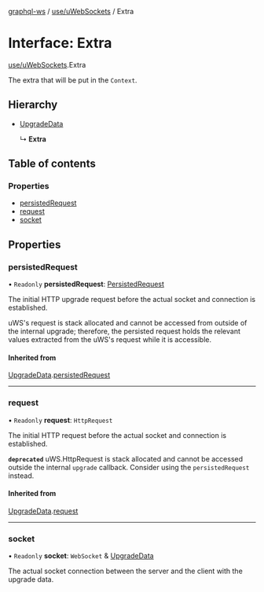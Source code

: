 [graphql-ws](../README.md) / [use/uWebSockets](../modules/use_uwebsockets.md) / Extra

# Interface: Extra

[use/uWebSockets](../modules/use_uwebsockets.md).Extra

The extra that will be put in the `Context`.

## Hierarchy

- [UpgradeData](use_uwebsockets.upgradedata.md)

  ↳ **Extra**

## Table of contents

### Properties

- [persistedRequest](use_uwebsockets.extra.md#persistedrequest)
- [request](use_uwebsockets.extra.md#request)
- [socket](use_uwebsockets.extra.md#socket)

## Properties

### persistedRequest

• `Readonly` **persistedRequest**: [PersistedRequest](use_uwebsockets.persistedrequest.md)

The initial HTTP upgrade request before the actual
socket and connection is established.

uWS's request is stack allocated and cannot be accessed
from outside of the internal upgrade; therefore, the persisted
request holds the relevant values extracted from the uWS's request
while it is accessible.

#### Inherited from

[UpgradeData](use_uwebsockets.upgradedata.md).[persistedRequest](use_uwebsockets.upgradedata.md#persistedrequest)

___

### request

• `Readonly` **request**: `HttpRequest`

The initial HTTP request before the actual
socket and connection is established.

**`deprecated`** uWS.HttpRequest is stack allocated and cannot be accessed outside the internal `upgrade` callback. Consider using the `persistedRequest` instead.

#### Inherited from

[UpgradeData](use_uwebsockets.upgradedata.md).[request](use_uwebsockets.upgradedata.md#request)

___

### socket

• `Readonly` **socket**: `WebSocket` & [UpgradeData](use_uwebsockets.upgradedata.md)

The actual socket connection between the server and the client
with the upgrade data.
